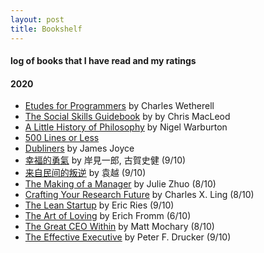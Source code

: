 ```yaml
---
layout: post
title: Bookshelf  
---
```


#### log of books that I have read and my ratings   

#### 2020 
* [Etudes for Programmers](https://www.goodreads.com/book/show/3924336-etudes-for-programmers) by Charles Wetherell  
* [The Social Skills Guidebook](https://www.goodreads.com/book/show/28728007-the-social-skills-guidebook) by by Chris MacLeod  
* [A Little History of Philosophy](https://www.goodreads.com/book/show/11527504-a-little-history-of-philosophy) by Nigel Warburton  
* [500 Lines or Less](http://aosabook.org/en/index.html)  
* [Dubliners](https://www.goodreads.com/book/show/11012.Dubliners) by James Joyce  
* [幸福的勇氣](https://www.goodreads.com/book/show/32848903) by 岸見一郎, 古賀史健 (9/10) 
* [来自民间的叛逆](https://book.douban.com/subject/30294348/) by 袁越 (9/10)  
* [The Making of a Manager](https://www.goodreads.com/book/show/38821039-the-making-of-a-manager?ac=1&from_search=true&qid=13w9EjAaq4&rank=1) by Julie Zhuo (8/10)  
* [Crafting Your Research Future](https://www.goodreads.com/book/show/15090386-crafting-your-research-future) by Charles X. Ling  (8/10)  
* [The Lean Startup](https://www.goodreads.com/book/show/10127019-the-lean-startup) by Eric Ries (9/10) 
* [The Art of Loving](https://www.goodreads.com/book/show/14142.The_Art_of_Loving) by  Erich Fromm (6/10)
* [The Great CEO Within](https://www.goodreads.com/book/show/48691943-the-great-ceo-within) by Matt Mochary (8/10)   
* [The Effective Executive](https://www.goodreads.com/book/show/48019.The_Effective_Executive?from_search=true&from_srp=true&qid=z8uYKRU0a8&rank=1) by Peter F. Drucker (9/10)   
